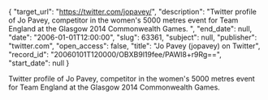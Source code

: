 {
  "target_url": "https://twitter.com/jopavey/", 
  "description": "Twitter profile of Jo Pavey, competitor in the women's 5000 metres event for Team England at the Glasgow 2014 Commonwealth Games. ", 
  "end_date": null, 
  "date": "2006-01-01T12:00:00", 
  "slug": 63361, 
  "subject": null, 
  "publisher": "twitter.com", 
  "open_access": false, 
  "title": "Jo Pavey (jopavey) on Twitter", 
  "record_id": "20060101T120000/OBXB9l19fee/PAWl8+r9Rg==", 
  "start_date": null
}

Twitter profile of Jo Pavey, competitor in the women's 5000 metres event for Team England at the Glasgow 2014 Commonwealth Games. 